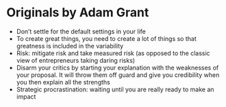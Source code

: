 
# Originals by Adam Grant

* Don’t settle for the default settings in your life
* To create great things, you need to create a lot of things so that greatness is included in the variability
* Risk: mitigate risk and take measured risk (as opposed to the classic view of entrepreneurs taking daring risks)
* Disarm your critics by starting your explanation with the weaknesses of your proposal. It will throw them off guard and give you credibility when you then explain all the strengths
* Strategic procrastination: waiting until you are really ready to make an impact

